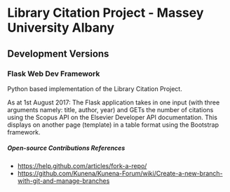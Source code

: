 # Library Citation Project - Massey University Albany 

## Development Versions

### Flask Web Dev Framework
Python based implementation of the Library Citation Project. 

As at 1st August 2017: The Flask application takes in one input (with three arguments namely: title, author, year) and GETs the number of citations using the Scopus API on the Elsevier Developer API documentation. This displays on another page (template) in a table format using the Bootstrap framework.


##### Open-source Contributions References
* https://help.github.com/articles/fork-a-repo/
* https://github.com/Kunena/Kunena-Forum/wiki/Create-a-new-branch-with-git-and-manage-branches
